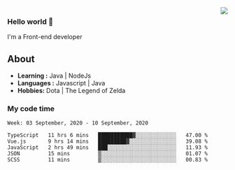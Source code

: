 <img align='right' src="https://github-readme-stats.vercel.app/api?username=jumodada&show_icons=true&theme=vue">

### Hello world 👋

I'm a Front-end developer 
    
## About
-  **Learning :** Java | NodeJs
-  **Languages :** Javascript | Java
-  **Hobbies:** Dota | The Legend of Zelda

### My code time

<!--START_SECTION:waka-->
```text
Week: 03 September, 2020 - 10 September, 2020

TypeScript   11 hrs 6 mins   ███████████▓░░░░░░░░░░░░░   47.00 % 
Vue.js       9 hrs 14 mins   █████████▓░░░░░░░░░░░░░░░   39.08 % 
JavaScript   2 hrs 49 mins   ███░░░░░░░░░░░░░░░░░░░░░░   11.93 % 
JSON         15 mins         ▒░░░░░░░░░░░░░░░░░░░░░░░░   01.07 % 
SCSS         11 mins         ▒░░░░░░░░░░░░░░░░░░░░░░░░   00.83 % 
```
<!--END_SECTION:waka-->
